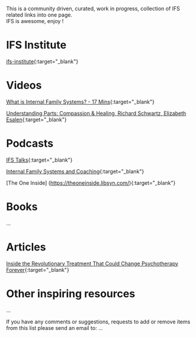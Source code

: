 
This is a community driven, curated, work in progress, collection of IFS related links into one page.  
IFS is awesome, enjoy !

# IFS Institute
[ifs-institute](http://ifs-institute.com){:target="_blank"}
# Videos
[What is Internal Family Systems? - 17 Mins](https://www.youtube.com/watch?v=Ym8o762U7uc){:target="_blank"}  

[Understanding Parts: Compassion & Healing, Richard Schwartz, Elizabeth Esalen](https://www.youtube.com/watch?v=9shwJkaYNMI){:target="_blank"}  

# Podcasts
[IFS Talks](https://internalfamilysystems.pt/ifs-talks){:target="_blank"}  

[Internal Family Systems and Coaching](https://soundcloud.com/coachesrising/62-richard-schwartz-internal-family-systems-and-coaching){:target="_blank"}

[The One Inside] (https://theoneinside.libsyn.com/){:target="_blank"}

# Books
...
# Articles
[Inside the Revolutionary Treatment That Could Change Psychotherapy Forever](https://elemental.medium.com/inside-the-revolutionary-treatment-that-could-change-psychotherapy-forever-8be035d54770){:target="_blank"}  

# Other inspiring resources
...

If you have any comments or suggestions, requests to add or remove items from this list please send an email to: ...

